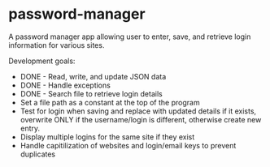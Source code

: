 # password-manager
A password manager app allowing user to enter, save, and retrieve login information for various sites.

Development goals:
- DONE - Read, write, and update JSON data
- DONE - Handle exceptions
- DONE - Search file to retrieve login details
- Set a file path as a constant at the top of the program
- Test for login when saving and replace with updated details if it exists, overwrite ONLY if the username/login is different, otherwise create new entry.
- Display multiple logins for the same site if they exist
- Handle capitilization of websites and login/email keys to prevent duplicates
